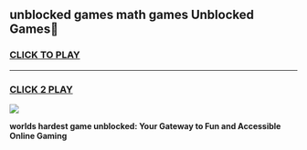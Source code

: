 
## unblocked games math games Unblocked Games👋
<h3>
<a href="https://premium.freeplayer.one?title=unblocked_games_math_games&ref=16F">CLICK TO PLAY</a></h3>
<hr>

<h3>
<a href="https://premium.freeplayer.one?title=unblocked_games_math_games&ref=16F">CLICK 2 PLAY</a>
  
</h3>

<a href="https://premium.freeplayer.one?title=unblocked_games_math_games&ref=16F/"><img src="https://clearcache.store/games.png"></a>


**worlds hardest game unblocked: Your Gateway to Fun and Accessible Online Gaming**
